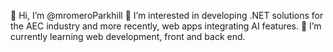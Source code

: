 👋 Hi, I’m @mromeroParkhill
👀 I’m interested in developing .NET solutions for the AEC industry and more recently, web apps integrating AI features.
🌱 I’m currently learning web development, front and back end.

<!---
mromeroParkhill/mromeroParkhill is a ✨ special ✨ repository because its `README.md` (this file) appears on your GitHub profile.
You can click the Preview link to take a look at your changes.
--->
